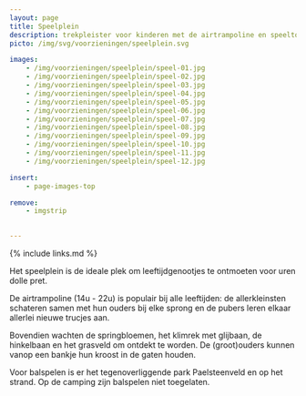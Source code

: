 ```yaml
---
layout: page
title: Speelplein
description: trekpleister voor kinderen met de airtrampoline en speeltoestel
picto: /img/svg/voorzieningen/speelplein.svg

images:
    - /img/voorzieningen/speelplein/speel-01.jpg
    - /img/voorzieningen/speelplein/speel-02.jpg
    - /img/voorzieningen/speelplein/speel-03.jpg
    - /img/voorzieningen/speelplein/speel-04.jpg
    - /img/voorzieningen/speelplein/speel-05.jpg
    - /img/voorzieningen/speelplein/speel-06.jpg
    - /img/voorzieningen/speelplein/speel-07.jpg
    - /img/voorzieningen/speelplein/speel-08.jpg
    - /img/voorzieningen/speelplein/speel-09.jpg
    - /img/voorzieningen/speelplein/speel-10.jpg
    - /img/voorzieningen/speelplein/speel-11.jpg
    - /img/voorzieningen/speelplein/speel-12.jpg

insert:
    - page-images-top

remove:
    - imgstrip
    

---
```

{% include links.md %}

Het speelplein is de ideale plek om leeftijdgenootjes te ontmoeten voor uren dolle pret.

De airtrampoline (14u - 22u) is populair bij alle leeftijden: de allerkleinsten schateren samen met hun ouders bij elke sprong en de pubers leren elkaar allerlei nieuwe trucjes aan.

Bovendien wachten de springbloemen, het klimrek met glijbaan, de hinkelbaan en het grasveld om ontdekt te worden.
De (groot)ouders kunnen vanop een bankje hun kroost in de gaten houden.

Voor balspelen is er het tegenoverliggende park Paelsteenveld en op het strand. Op de camping zijn balspelen niet toegelaten. 
